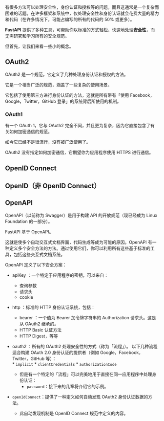 有很多方法可以处理安全性，身份认证和授权等的问题。而且这通常是一个复杂而困难的话题。在许多框架和系统中，仅处理安全性和身份认证就会花费大量的精力和代码（在许多情况下，可能占编写的所有的代码的 50% 或更多）。

**FastAPI** 提供了多种工具，可帮助你以标准的方式轻松、快速地处理**安全性**，而无需研究和学习所有的安全规范。

但首先，让我们来看一些小的概念。

## OAuth2

OAuth2 是一个规范，它定义了几种处理身份认证和授权的方法。

它是一个相当广泛的规范，涵盖了一些复杂的使用场景。

它包括了使用第三方进行身份认证的方法，这就是所有带有「使用 Facebook，Google，Twitter，GitHub 登录」的系统背后所使用的机制。

### OAuth1

有一个 OAuth 1，它与 OAuth2 完全不同，并且更为复杂，因为它直接包含了有关如何加密通信的规范。

如今它已经不是很流行，没有被广泛使用了。

OAuth2 没有指定如何加密通信，它期望你为应用程序使用 HTTPS 进行通信。

## OpenID Connect


## OpenID（非 OpenID Connect）


## OpenAPI

OpenAPI（以前称为 Swagger）是用于构建 API 的开放规范（现已经成为 Linux Foundation 的一部分）。

FastAPI 基于 OpenAPI。

这就是使多个自动交互式文档界面，代码生成等成为可能的原因。OpenAPI 有一种定义多个安全方法的方法。通过使用它们，你可以利用所有这些基于标准的工具，包括这些交互式文档系统。

OpenAPI 定义了以下安全方案：

- apiKey ：一个特定于应用程序的密钥，可以来自：
	- 查询参数
	- 请求头
	- cookie

- http ：标准的 HTTP 身份认证系统，包括：
	- bearer ：一个值为 Bearer 加令牌字符串的 Authorization 请求头。这是从 OAuth2 继承的。
	- HTTP Basic 认证方法
	- HTTP Digest，等等

- oauth2 ：所有的 OAuth2 处理安全性的方式（称为「流程」）。 以下几种流程适合构建 OAuth 2.0 身份认证的提供者（例如 Google，Facebook，Twitter，GitHub 等）： * `implicit` * `clientCredentials` * `authorizationCode`
    - 但是有一个特定的「流程」可以完美地用于直接在同一应用程序中处理身份认证：
        - `password`：接下来的几章将介绍它的示例。
- `openIdConnect`：提供了一种定义如何自动发现 OAuth2 身份认证数据的方法。
    - 此自动发现机制是 OpenID Connect 规范中定义的内容。